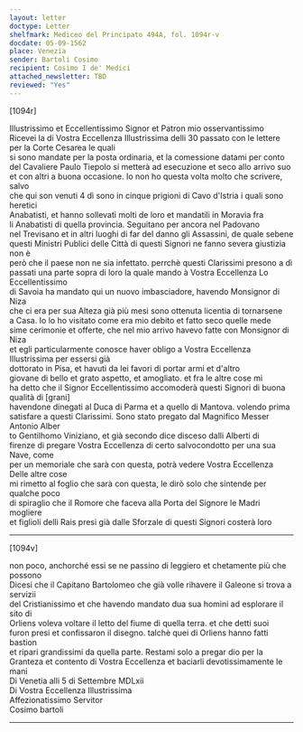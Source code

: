 ```yaml
---
layout: letter
doctype: Letter
shelfmark: Mediceo del Principato 494A, fol. 1094r-v
docdate: 05-09-1562
place: Venezia
sender: Bartoli Cosimo
recipient: Cosimo I de' Medici
attached_newsletter: TBD
reviewed: "Yes"
---
```


[1094r]  
  
  
Illustrissimo et Eccellentissimo Signor et Patron mio osservantissimo  
Ricevei la di Vostra Eccellenza Illustrissima delli 30 passato con le lettere per la Corte Cesarea le quali  
si sono mandate per la posta ordinaria, et la comessione datami per conto  
del Cavaliere Paulo Tiepolo si metterà ad esecuzione et seco allo arrivo suo  
et con altri a buona occasione. Io non ho questa volta molto che scrivere, salvo  
che qui son venuti 4 dì sono in cinque prigioni di Cavo d'Istria i quali sono heretici  
Anabatisti, et hanno sollevati molti de loro et mandatili in Moravia fra  
li Anabatisti di quella provincia. Seguitano per ancora nel Padovano  
nel Trevisano et in altri luoghi di far del danno gli Assassini, de quale sebene  
questi Ministri Publici delle Città di questi Signori ne fanno severa giustizia non è  
però che il paese non ne sia infettato. perrchè questi Clarissimi presono a dì  
passati una parte sopra di loro la quale mando à Vostra Eccellenza Lo Eccellentissimo  
di Savoia ha mandato qui un nuovo imbasciadore, havendo Monsignor di Niza  
che ci era per sua Alteza già più mesi sono ottenuta licentia di tornarsene  
a Casa. Io lo ho visitato come era mio debito et fatto seco quelle mede  
sime cerimonie et offerte, che nel mio arrivo havevo fatte con Monsignor di Niza  
et egli particularmente conosce haver obligo a Vostra Eccellenza Illustrissima per essersi già  
dottorato in Pisa, et havuti da lei favori di portar armi et d'altro  
giovane di bello et grato aspetto, et amogliato. et fra le altre cose mi  
ha detto che il Signor Eccellentissimo accomoderà questi Signori di buona qualità di [grani]  
havendone dinegati al Duca di Parma et a quello di Mantova. volendo prima  
satisfare a questi Clarissimi. Sono stato pregato dal Magnifico Messer Antonio Alber  
to Gentilhomo Viniziano, et già secondo dice disceso dalli Alberti di  
firenze di pregare Vostra Eccellenza di certo salvocondotto per una sua Nave, come  
per un memoriale che sarà con questa, potrà vedere Vostra Eccellenza Delle altre cose  
mi rimetto al foglio che sarà con questa, le dirò solo che sintende per qualche poco  
di spiraglio che il Romore che faceva alla Porta del Signore le Madri mogliere  
et figlioli delli Rais presi già dalle Sforzale di questi Signori costerà loro  
  
---  

[1094v]  
  
  
non poco, anchorché essi se ne passino di leggiero et chetamente più che possono  
Dicesi che il Capitano Bartolomeo che già volle rihavere il Galeone si trova a servizii  
del Cristianissimo et che havendo mandato dua sua homini ad esplorare il sito di  
Orliens voleva voltare il letto del fiume di quella terra. et che detti suoi  
furon presi et confissaron il disegno. talchè quei di Orliens hanno fatti bastion  
et ripari grandissimi da quella parte. Restami solo a pregar dio per la  
Granteza et contento di Vostra Eccellenza et baciarli devotissimamente le mani  
Di Venetia alli 5 di Settembre MDLxii  
Di Vostra Eccellenza Illustrissima  
Affezionatissimo Servitor  
Cosimo bartoli  
  
---  

